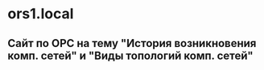 # ors1.local
## Сайт по ОРС на тему "История возникновения комп. сетей" и "Виды топологий комп. сетей"
